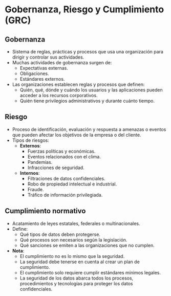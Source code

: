 # Gobernanza, Riesgo y Cumplimiento (GRC)

## Gobernanza
- Sistema de reglas, prácticas y procesos que usa una organización para dirigir y controlar sus actividades.
- Muchas actividades de gobernanza surgen de:
  - Expectativas externas.
  - Obligaciones.
  - Estándares externos.
- Las organizaciones establecen reglas y procesos que definen:
  - Quién, qué, dónde y cuándo los usuarios y las aplicaciones pueden acceder a los recursos corporativos.
  - Quién tiene privilegios administrativos y durante cuánto tiempo.

## Riesgo
- Proceso de identificación, evaluación y respuesta a amenazas o eventos que pueden afectar los objetivos de la empresa o del cliente.
- Tipos de riesgos:
  - **Externos**:
    - Fuerzas políticas y económicas.
    - Eventos relacionados con el clima.
    - Pandemias.
    - Infracciones de seguridad.
  - **Internos**:
    - Filtraciones de datos confidenciales.
    - Robo de propiedad intelectual e industrial.
    - Fraude.
    - Tráfico de información privilegiada.

## Cumplimiento normativo
- Acatamiento de leyes estatales, federales o multinacionales.
- Define:
  - Qué tipos de datos deben protegerse.
  - Qué procesos son necesarios según la legislación.
  - Qué sanciones se emiten a las organizaciones que no cumplen.
- **Nota**:
  - El cumplimiento no es lo mismo que la seguridad.
  - La seguridad debe tenerse en cuenta al crear un plan de cumplimiento.
  - El cumplimiento solo requiere cumplir estándares mínimos legales.
  - La seguridad de los datos abarca todos los procesos, procedimientos y tecnologías para proteger los datos confidenciales.
